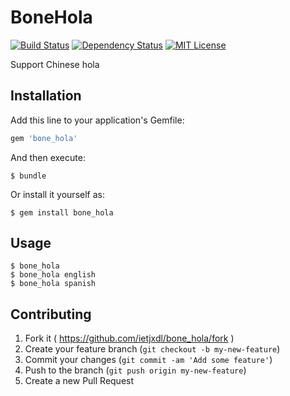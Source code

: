 # BoneHola
[![Build Status][travis_image]][travis_url]
[![Dependency Status](gemnasium_image)][gemnasium_url]
[![MIT License][license-image]][license-url]

Support Chinese hola

## Installation

Add this line to your application's Gemfile:

```ruby
gem 'bone_hola'
```

And then execute:

    $ bundle

Or install it yourself as:

    $ gem install bone_hola

## Usage

    $ bone_hola
    $ bone_hola english
    $ bone_hola spanish

## Contributing

1. Fork it ( https://github.com/ietjxdl/bone_hola/fork )
2. Create your feature branch (`git checkout -b my-new-feature`)
3. Commit your changes (`git commit -am 'Add some feature'`)
4. Push to the branch (`git push origin my-new-feature`)
5. Create a new Pull Request

[travis_image]: https://travis-ci.org/ietjxdl/bone_hola.svg?branch=master
[travis_url]: https://travis-ci.org/ietjxdl/bone_hola

[gemnasium_image]: https://gemnasium.com/ietjxdl/bone_hola.svg
[gemnasium_url]: https://gemnasium.com/ietjxdl/bone_hola

[license-image]: http://img.shields.io/badge/license-MIT-blue.svg?style=flat
[license-url]: LICENSE